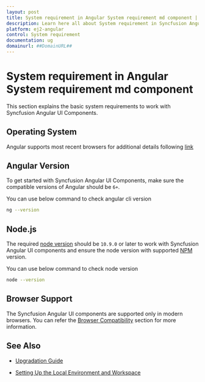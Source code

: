 ```yaml
---
layout: post
title: System requirement in Angular System requirement md component | Syncfusion
description: Learn here all about System requirement in Syncfusion Angular System requirement md component of Syncfusion Essential JS 2 and more.
platform: ej2-angular
control: System requirement 
documentation: ug
domainurl: ##DomainURL##
---
```


# System requirement in Angular System requirement md component

This section explains the basic system requirements to work with Syncfusion Angular UI Components.

## Operating System

Angular supports most recent browsers for additional details following [link](https://angular.io/guide/browser-support)

## Angular Version

To get started with Syncfusion Angular UI Components, make sure the compatible versions of Angular should be `6+`.

You can use below command to check angular cli version

```bash
ng --version
```

## Node.js

The required [node version](https://nodejs.org/en/) should be `10.9.0` or later to work with Syncfusion Angular UI components and ensure the node version with supported [NPM](https://www.npmjs.com/) version.

You can use below command to check node version

```bash
node --version
```

## Browser Support

The Syncfusion Angular UI components are supported only in modern browsers. You can refer the [Browser Compatibility](./browser/) section for more information.

## See Also

* [Upgradation Guide](../upgrade/upgrading-syncfusion/)

* [Setting Up the Local Environment and Workspace](https://angular.io/guide/setup-local#setting-up-the-local-environment-and-workspace)